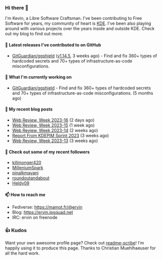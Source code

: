 ### Hi there 👋

I'm Kevin, a Libre Software Craftsman. I've been contributing to Free Software for years,
my community of heart is [KDE](https://kde.org). I've been also playing around with various
projects over the years inside and outside KDE. Check out my blog to find out more.

#### 🔭 Latest releases I've contributed to on GitHub

- [GitGuardian/ggshield](https://github.com/GitGuardian/ggshield) ([v1.14.5](https://github.com/GitGuardian/ggshield/releases/tag/v1.14.5), 3 weeks ago) - Find and fix 360&#43; types of hardcoded secrets and 70&#43; types of infrastructure-as-code misconfigurations.

#### 🌱 What I'm currently working on

- [GitGuardian/ggshield](https://github.com/GitGuardian/ggshield) - Find and fix 360&#43; types of hardcoded secrets and 70&#43; types of infrastructure-as-code misconfigurations. (5 months ago)

#### 📜 My recent blog posts

- [Web Review, Week 2023-16](https://ervin.ipsquad.net/blog/2023/04/21/web-review-week-2023-16/) (2 days ago)
- [Web Review, Week 2023-15](https://ervin.ipsquad.net/blog/2023/04/14/web-review-week-2023-15/) (1 week ago)
- [Web Review, Week 2023-14](https://ervin.ipsquad.net/blog/2023/04/07/web-review-week-2023-14/) (2 weeks ago)
- [Report From KDEPIM Sprint 2023](https://ervin.ipsquad.net/blog/2023/04/02/report-from-kdepim-sprint-2023/) (3 weeks ago)
- [Web Review, Week 2023-13](https://ervin.ipsquad.net/blog/2023/03/31/web-review-week-2023-13/) (3 weeks ago)

#### 👯 Check out some of my recent followers

- [killmonger420](https://github.com/killmonger420)
- [MilleniumSpark](https://github.com/MilleniumSpark)
- [pinalkmayani](https://github.com/pinalkmayani)
- [roundoutandabout](https://github.com/roundoutandabout)
- [Heldy09](https://github.com/Heldy09)

#### 📫 How to reach me

- Fediverse: https://mamot.fr/@ervin
- Blog: https://ervin.ipsquad.net
- IRC: ervin on freenode

### 👍 Kudos

Want your own awesome profile page? Check out [readme-scribe](https://github.com/muesli/readme-scribe)!
I'm happily using it to produce this page. Thanks to Christian Muehlhaeuser for all the hard work.

